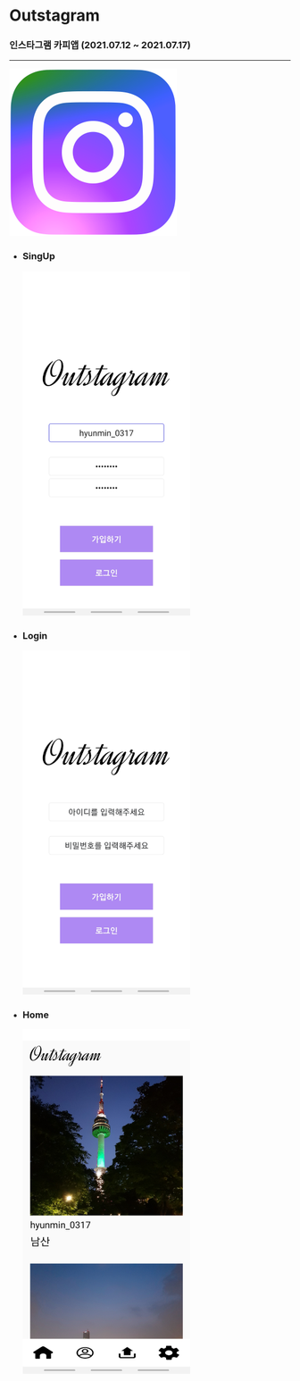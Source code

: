 # Outstagram

### 인스타그램 카피앱 (2021.07.12 ~ 2021.07.17)

---

<img src="https://github.com/hyunmin0317/Outstagram/blob/master/github/icon.png?raw=true" alt="icon" width="300" />

<br>

* ### SingUp

  <img src="https://github.com/hyunmin0317/Outstagram/blob/master/github/signup.jpg?raw=true" alt="icon" width="300" />

* ### Login

  <img src="https://github.com/hyunmin0317/Outstagram/blob/master/github/login.jpg?raw=true" alt="icon" width="300" />

* ### Home

  <img src="https://github.com/hyunmin0317/Outstagram/blob/master/github/home.jpg?raw=true" alt="icon" width="300" />



